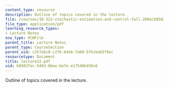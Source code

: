 ```yaml
---
content_type: resource
description: Outline of topics covered in the lecture.
file: /courses/16-322-stochastic-estimation-and-control-fall-2004/b05837ec54930beebe7ee17546b450c6_lecture22.pdf
file_type: application/pdf
learning_resource_types:
- Lecture Notes
ocw_type: OCWFile
parent_title: Lecture Notes
parent_type: CourseSection
parent_uid: c357abc0-c276-b4e8-7ab0-5f5cbab5f9ec
resourcetype: Document
title: lecture22.pdf
uid: b05837ec-5493-0bee-be7e-e17546b450c6
---
```

Outline of topics covered in the lecture.

